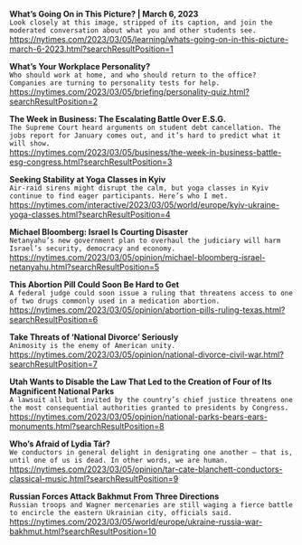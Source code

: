 **What’s Going On in This Picture? | March 6, 2023**\
`Look closely at this image, stripped of its caption, and join the moderated conversation about what you and other students see.`\
https://nytimes.com/2023/03/05/learning/whats-going-on-in-this-picture-march-6-2023.html?searchResultPosition=1

**What’s Your Workplace Personality?**\
`Who should work at home, and who should return to the office? Companies are turning to personality tests for help.`\
https://nytimes.com/2023/03/05/briefing/personality-quiz.html?searchResultPosition=2

**The Week in Business: The Escalating Battle Over E.S.G.**\
`The Supreme Court heard arguments on student debt cancellation. The jobs report for January comes out, and it’s hard to predict what it will show.`\
https://nytimes.com/2023/03/05/business/the-week-in-business-battle-esg-congress.html?searchResultPosition=3

**Seeking Stability at Yoga Classes in Kyiv**\
`Air-raid sirens might disrupt the calm, but yoga classes in Kyiv continue to find eager participants. Here’s who I met.`\
https://nytimes.com/interactive/2023/03/05/world/europe/kyiv-ukraine-yoga-classes.html?searchResultPosition=4

**Michael Bloomberg: Israel Is Courting Disaster**\
`Netanyahu’s new government plan to overhaul the judiciary will harm Israel’s security, democracy and economy.`\
https://nytimes.com/2023/03/05/opinion/michael-bloomberg-israel-netanyahu.html?searchResultPosition=5

**This Abortion Pill Could Soon Be Hard to Get**\
`A federal judge could soon issue a ruling that threatens access to one of two drugs commonly used in a medication abortion.`\
https://nytimes.com/2023/03/05/opinion/abortion-pills-ruling-texas.html?searchResultPosition=6

**Take Threats of ‘National Divorce’ Seriously**\
`Animosity is the enemy of American unity.`\
https://nytimes.com/2023/03/05/opinion/national-divorce-civil-war.html?searchResultPosition=7

**Utah Wants to Disable the Law That Led to the Creation of Four of Its Magnificent National Parks**\
`A lawsuit all but invited by the country’s chief justice threatens one the most consequential authorities granted to presidents by Congress.`\
https://nytimes.com/2023/03/05/opinion/national-parks-bears-ears-monuments.html?searchResultPosition=8

**Who’s Afraid of Lydia Tár?**\
`We conductors in general delight in denigrating one another — that is, until one of us is dead. In other words, we are human.`\
https://nytimes.com/2023/03/05/opinion/tar-cate-blanchett-conductors-classical-music.html?searchResultPosition=9

**Russian Forces Attack Bakhmut From Three Directions**\
`Russian troops and Wagner mercenaries are still waging a fierce battle to encircle the eastern Ukrainian city, officials said.`\
https://nytimes.com/2023/03/05/world/europe/ukraine-russia-war-bakhmut.html?searchResultPosition=10

